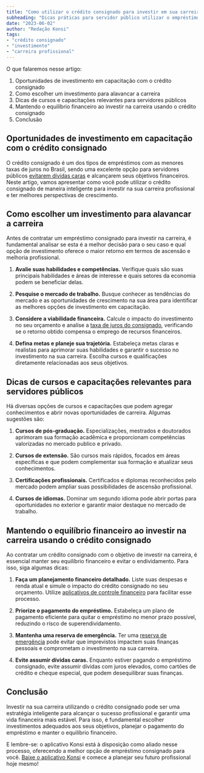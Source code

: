 ```yaml
---
title: "Como utilizar o crédito consignado para investir em sua carreira e alcançar o sucesso profissional"
subheading: "Dicas práticas para servidor público utilizar o empréstimo consignado como impulso para se capacitar e melhorar de vida"
date: "2023-06-02"
author: "Redação Konsi"
tags:
- "crédito consignado"
- "investimento"
- "carreira profissional"
---
```


O que falaremos nesse artigo:

1. Oportunidades de investimento em capacitação com o crédito consignado
2. Como escolher um investimento para alavancar a carreira
3. Dicas de cursos e capacitações relevantes para servidores públicos
4. Mantendo o equilíbrio financeiro ao investir na carreira usando o crédito consignado
5. Conclusão

## Oportunidades de investimento em capacitação com o crédito consignado

O crédito consignado é um dos tipos de empréstimos com as menores taxas de juros no Brasil, sendo uma excelente opção para servidores públicos [evitarem dívidas caras](/servidores-publicos-evitar-endividamento) e alcançarem seus objetivos financeiros. Neste artigo, vamos apresentar como você pode utilizar o crédito consignado de maneira inteligente para investir na sua carreira profissional e ter melhores perspectivas de crescimento.

## Como escolher um investimento para alavancar a carreira

Antes de contratar um empréstimo consignado para investir na carreira, é fundamental analisar se esta é a melhor decisão para o seu caso e qual opção de investimento oferece o maior retorno em termos de ascensão e melhoria profissional.

1. **Avalie suas habilidades e competências.** Verifique quais são suas principais habilidades e áreas de interesse e quais setores da economia podem se beneficiar delas.

2. **Pesquise o mercado de trabalho.** Busque conhecer as tendências do mercado e as oportunidades de crescimento na sua área para identificar as melhores opções de investimento em capacitação.

3. **Considere a viabilidade financeira.** Calcule o impacto do investimento no seu orçamento e analise a [taxa de juros do consignado](/7-dicas-para-conseguir-a-menor-taxa-de-juros-no-consignado), verificando se o retorno obtido compensa o emprego de recursos financeiros.

4. **Defina metas e planeje sua trajetória.** Estabeleça metas claras e realistas para aprimorar suas habilidades e garantir o sucesso no investimento na sua carreira. Escolha cursos e qualificações diretamente relacionadas aos seus objetivos.

## Dicas de cursos e capacitações relevantes para servidores públicos

Há diversas opções de cursos e capacitações que podem agregar conhecimentos e abrir novas oportunidades de carreira. Algumas sugestões são:

1. **Cursos de pós-graduação.** Especializações, mestrados e doutorados aprimoram sua formação acadêmica e proporcionam competências valorizadas no mercado publico e privado.

2. **Cursos de extensão.** São cursos mais rápidos, focados em áreas específicas e que podem complementar sua formação e atualizar seus conhecimentos.

3. **Certificações profissionais.** Certificados e diplomas reconhecidos pelo mercado podem ampliar suas possibilidades de ascensão profissional.

4. **Cursos de idiomas.** Dominar um segundo idioma pode abrir portas para oportunidades no exterior e garantir maior destaque no mercado de trabalho.

## Mantendo o equilíbrio financeiro ao investir na carreira usando o crédito consignado

Ao contratar um crédito consignado com o objetivo de investir na carreira, é essencial manter seu equilíbrio financeiro e evitar o endividamento. Para isso, siga algumas dicas:

1. **Faça um planejamento financeiro detalhado.** Liste suas despesas e renda atual e simule o impacto do crédito consignado no seu orçamento. Utilize [aplicativos de controle financeiro](/aplicativo-de-controle-financeiro-confira-otimas-opcoes) para facilitar esse processo.

2. **Priorize o pagamento do empréstimo.** Estabeleça um plano de pagamento eficiente para quitar o empréstimo no menor prazo possível, reduzindo o risco de superendividamento.

3. **Mantenha uma reserva de emergência.** Ter uma [reserva de emergência](/a-importncia-da-reserva-de-emergncia-e-como-constru-la-com-inteligncia-financeira) pode evitar que imprevistos impactem suas finanças pessoais e comprometam o investimento na sua carreira.

4. **Evite assumir dívidas caras.** Enquanto estiver pagando o empréstimo consignado, evite assumir dívidas com juros elevados, como cartões de crédito e cheque especial, que podem desequilibrar suas finanças.

## Conclusão

Investir na sua carreira utilizando o crédito consignado pode ser uma estratégia inteligente para alcançar o sucesso profissional e garantir uma vida financeira mais estável. Para isso, é fundamental escolher investimentos adequados aos seus objetivos, planejar o pagamento do empréstimo e manter o equilíbrio financeiro.

E lembre-se: o aplicativo Konsi está à disposição como aliado nesse processo, oferecendo a melhor opção de empréstimo consignado para você. [Baixe o aplicativo Konsi](https://www.konsi.com.br/aplicativo) e comece a planejar seu futuro profissional hoje mesmo!